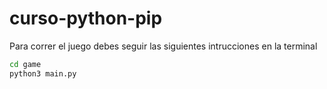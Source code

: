 # curso-python-pip

Para correr el juego debes seguir las siguientes intrucciones en la terminal

```sh
cd game
python3 main.py
```